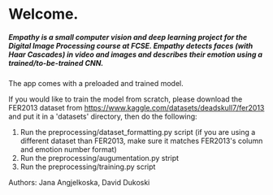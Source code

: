 # Welcome.
##### Empathy is a small computer vision and deep learning project for the Digital Image Processing course at FCSE. Empathy detects faces (with Haar Cascades) in video and images and describes their emotion using a trained/to-be-trained CNN.

The app comes with a preloaded and trained model.

If you would like to train the model from scratch, please download the FER2013 dataset from https://www.kaggle.com/datasets/deadskull7/fer2013 and put it in a 'datasets' directory, then do the following:
  1. Run the preprocessing/dataset_formatting.py script (if you are using a different dataset than FER2013, make sure it matches FER2013's column and emotion number format)
  2. Run the preprocessing/augumentation.py stript
  3. Run the preprocessing/training.py script 

Authors:
Jana Angjelkoska, David Dukoski
